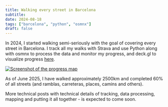 ```yaml
---
title: Walking every street in Barcelona
subtitle: 
date: 2024-08-18
tags: ["barcelona", "python", "osmnx"]
draft: false
---
```

In 2024, I started walking semi-seriously with the goal of covering every street in Barcelona. I track all my walks with Strava and use Python along with osmnx to process the data and monitor my progress, and deck.gl to visualize progress [here](https://kornakiewi.cz/map/).

[![Screenshot of the progress map](/map-screenshot.png)](https://kornakiewi.cz/map)

As of June 2025, I have walked approximately 2500km and completed 60% of all streets (and ramblas, carreteras, places, camins and others).

More technical posts with technical details of tracking, data processing, mapping and putting it all together - is expected to come soon.


